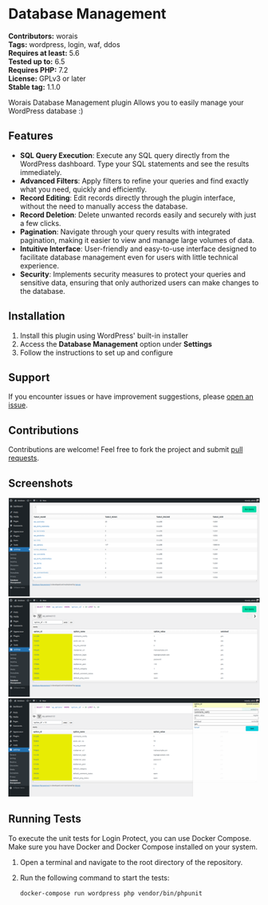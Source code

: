 # Database Management

**Contributors:** worais \
**Tags:** wordpress, login, waf, ddos \
**Requires at least:** 5.6 \
**Tested up to:** 6.5 \
**Requires PHP:** 7.2 \
**License:** GPLv3 or later \
**Stable tag:** 1.1.0

Worais Database Management plugin Allows you to easily manage your WordPress database :)

## Features

- **SQL Query Execution**: Execute any SQL query directly from the WordPress dashboard. Type your SQL statements and see the results immediately.
- **Advanced Filters**: Apply filters to refine your queries and find exactly what you need, quickly and efficiently.
- **Record Editing**: Edit records directly through the plugin interface, without the need to manually access the database.
- **Record Deletion**: Delete unwanted records easily and securely with just a few clicks.
- **Pagination**: Navigate through your query results with integrated pagination, making it easier to view and manage large volumes of data.
- **Intuitive Interface**: User-friendly and easy-to-use interface designed to facilitate database management even for users with little technical experience.
- **Security**: Implements security measures to protect your queries and sensitive data, ensuring that only authorized users can make changes to the database.

## Installation

1. Install this plugin using WordPress' built-in installer
2. Access the **Database Management** option under **Settings**
3. Follow the instructions to set up and configure

## Support

If you encounter issues or have improvement suggestions, please [open an issue](https://github.com/worais/database-management/issues).

## Contributions

Contributions are welcome! Feel free to fork the project and submit [pull requests](https://github.com/worais/database-management/pulls).

## Screenshots
![](https://github.com/worais/database-management/blob/main/screenshots/1.png?raw=true)
![](https://github.com/worais/database-management/blob/main/screenshots/2.png?raw=true)
![](https://github.com/worais/database-management/blob/main/screenshots/3.png?raw=true)

## Running Tests

To execute the unit tests for Login Protect, you can use Docker Compose. Make sure you have Docker and Docker Compose installed on your system.

1. Open a terminal and navigate to the root directory of the repository.

2. Run the following command to start the tests:

   ```bash
   docker-compose run wordpress php vendor/bin/phpunit
   ```